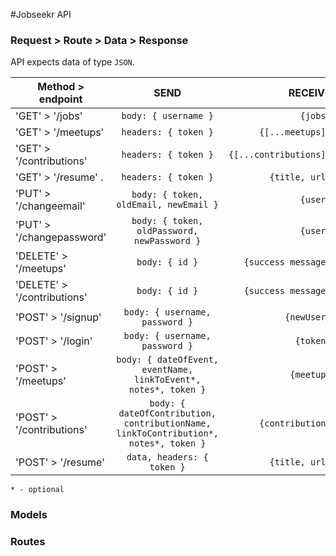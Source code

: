 #Jobseekr API

### Request > Route > Data > Response

API expects data of type `JSON`.


| Method > endpoint       | SEND           | RECEIVE  |
| ------------- |:-------------:| -----:|
| 'GET'  > '/jobs'           | `body: { username }`                        | `{jobs}`
| 'GET'  > '/meetups'           | `headers: { token }`                        | `{[...meetups]}`
| 'GET'  > '/contributions'           | `headers: { token }`                        | `{[...contributions]}`
| 'GET'  > '/resume' .       | `headers: { token }`  | `{title, url}` |
| 'PUT'  > '/changeemail'    | `body: { token, oldEmail, newEmail }`       | `{user}`
| 'PUT'  > '/changepassword' | `body: { token, oldPassword, newPassword }` | `{user}` 
| 'DELETE' > '/meetups'      | `body: { id }`                             | `{success message}`
| 'DELETE' > '/contributions'      | `body: { id }`                              | `{success message}`
| 'POST' > '/signup'         | `body: { username, password }`             | `{newUser}`
| 'POST' > '/login'          | `body: { username, password }`              | `{token}`
| 'POST' > '/meetups'          | `body: { dateOfEvent, eventName, linkToEvent*, notes*, token }`| `{meetup}`
| 'POST' > '/contributions'          | `body: { dateOfContribution, contributionName, linkToContribution*, notes*, token }`| `{contribution}`
| 'POST' > '/resume'          | `data, headers: { token }`| `{title, url}`|
`* - optional`



### Models

### Routes
